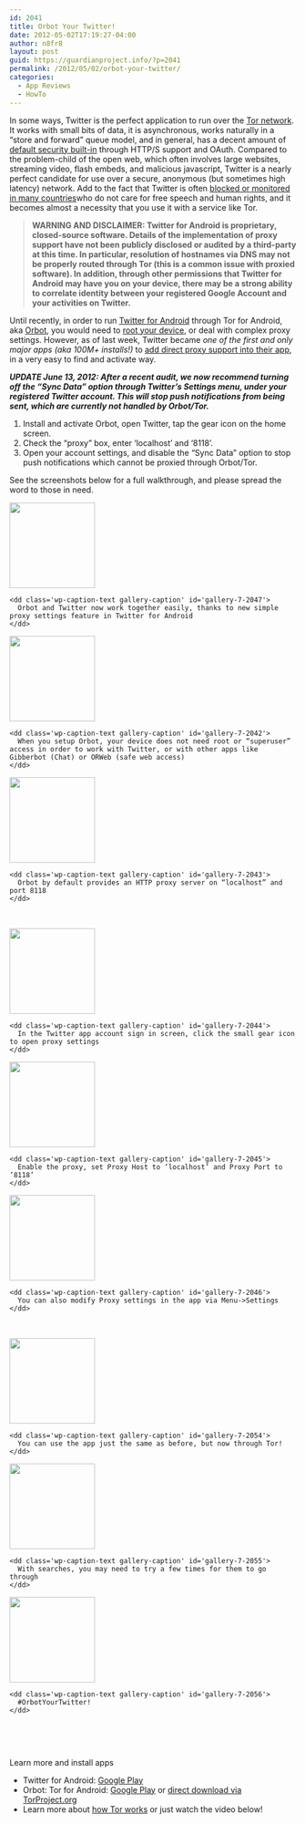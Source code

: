 ```yaml
---
id: 2041
title: Orbot Your Twitter!
date: 2012-05-02T17:19:27-04:00
author: n8fr8
layout: post
guid: https://guardianproject.info/?p=2041
permalink: /2012/05/02/orbot-your-twitter/
categories:
  - App Reviews
  - HowTo
---
```

In some ways, Twitter is the perfect application to run over the [Tor network](https://torproject.org). It works with small bits of data, it is asynchronous, works naturally in a “store and forward” queue model, and in general, has a decent amount of [default security built-in](http://twitter.com/about/security) through HTTP/S support and OAuth. Compared to the problem-child of the open web, which often involves large websites, streaming video, flash embeds, and malicious javascript, Twitter is a nearly perfect candidate for use over a secure, anonymous (but sometimes high latency) network. Add to the fact that Twitter is often [blocked or monitored in many countries](http://en.wikipedia.org/wiki/List_of_websites_blocked_in_the_People's_Republic_of_China)who do not care for free speech and human rights, and it becomes almost a necessity that you use it with a service like Tor.

> **WARNING AND DISCLAIMER: Twitter for Android is proprietary, closed-source software. Details of the implementation of proxy support have not been publicly disclosed or audited by a third-party at this time. In particular, resolution of hostnames via DNS may not be properly routed through Tor (this is a common issue with proxied software). In addition, through other permissions that Twitter for Android may have you on your device, there may be a strong ability to correlate identity between your registered Google Account and your activities on Twitter.**

Until recently, in order to run [Twitter for Android](https://play.google.com/store/apps/details?id=com.twitter.android&hl=en) through Tor for Android, aka [Orbot](https://guardianproject.info/apps/orbot/), you would need to [root your device](http://shortfuse.org/?page_id=2), or deal with complex proxy settings. However, as of last week, Twitter became _one of the first and only major apps (aka 100M+ installs!)_ to [add direct proxy support into their app](http://twitter.com/#!/moxie/status/195622774348324864), in a very easy to find and activate way.

_**UPDATE June 13, 2012: After a recent audit, we now recommend turning off the “Sync Data” option through Twitter’s Settings menu, under your registered Twitter account. This will stop push notifications from being sent, which are currently not handled by Orbot/Tor.**_

  1. Install and activate Orbot, open Twitter, tap the gear icon on the home screen.
  2. Check the “proxy” box, enter ‘localhost’ and ‘8118’.
  3. Open your account settings, and disable the “Sync Data” option to stop push notifications which cannot be proxied through Orbot/Tor.

See the screenshots below for a full walkthrough, and please spread the word to those in need.

<div id='gallery-7' class='gallery galleryid-2041 gallery-columns-3 gallery-size-thumbnail'>
  <dl class='gallery-item'>
    <dt class='gallery-icon portrait'>
      <a href='http://guardianproject.info/wp-content/uploads/2012/05/device-2012-05-02-165201.png'><img width="150" height="150" src="http://guardianproject.info/wp-content/uploads/2012/05/device-2012-05-02-165201-150x150.png" class="attachment-thumbnail size-thumbnail" alt="" aria-describedby="gallery-7-2047" /></a>
    </dt>
    
    <dd class='wp-caption-text gallery-caption' id='gallery-7-2047'>
      Orbot and Twitter now work together easily, thanks to new simple proxy settings feature in Twitter for Android
    </dd>
  </dl>
  
  <dl class='gallery-item'>
    <dt class='gallery-icon portrait'>
      <a href='http://guardianproject.info/wp-content/uploads/2012/05/device-2012-05-02-164620.png'><img width="150" height="150" src="http://guardianproject.info/wp-content/uploads/2012/05/device-2012-05-02-164620-150x150.png" class="attachment-thumbnail size-thumbnail" alt="" aria-describedby="gallery-7-2042" /></a>
    </dt>
    
    <dd class='wp-caption-text gallery-caption' id='gallery-7-2042'>
      When you setup Orbot, your device does not need root or “superuser” access in order to work with Twitter, or with other apps like Gibberbot (Chat) or ORWeb (safe web access)
    </dd>
  </dl>
  
  <dl class='gallery-item'>
    <dt class='gallery-icon portrait'>
      <a href='http://guardianproject.info/wp-content/uploads/2012/05/device-2012-05-02-164656.png'><img width="150" height="150" src="http://guardianproject.info/wp-content/uploads/2012/05/device-2012-05-02-164656-150x150.png" class="attachment-thumbnail size-thumbnail" alt="" aria-describedby="gallery-7-2043" /></a>
    </dt>
    
    <dd class='wp-caption-text gallery-caption' id='gallery-7-2043'>
      Orbot by default provides an HTTP proxy server on “localhost” and port 8118
    </dd>
  </dl>
  
  <br style="clear: both" />
  
  <dl class='gallery-item'>
    <dt class='gallery-icon portrait'>
      <a href='http://guardianproject.info/wp-content/uploads/2012/05/device-2012-05-02-164743.png'><img width="150" height="150" src="http://guardianproject.info/wp-content/uploads/2012/05/device-2012-05-02-164743-150x150.png" class="attachment-thumbnail size-thumbnail" alt="" aria-describedby="gallery-7-2044" /></a>
    </dt>
    
    <dd class='wp-caption-text gallery-caption' id='gallery-7-2044'>
      In the Twitter app account sign in screen, click the small gear icon to open proxy settings
    </dd>
  </dl>
  
  <dl class='gallery-item'>
    <dt class='gallery-icon portrait'>
      <a href='http://guardianproject.info/wp-content/uploads/2012/05/device-2012-05-02-164753.png'><img width="150" height="150" src="http://guardianproject.info/wp-content/uploads/2012/05/device-2012-05-02-164753-150x150.png" class="attachment-thumbnail size-thumbnail" alt="" aria-describedby="gallery-7-2045" /></a>
    </dt>
    
    <dd class='wp-caption-text gallery-caption' id='gallery-7-2045'>
      Enable the proxy, set Proxy Host to ‘localhost’ and Proxy Port to ‘8118’
    </dd>
  </dl>
  
  <dl class='gallery-item'>
    <dt class='gallery-icon portrait'>
      <a href='http://guardianproject.info/wp-content/uploads/2012/05/device-2012-05-02-164807.png'><img width="150" height="150" src="http://guardianproject.info/wp-content/uploads/2012/05/device-2012-05-02-164807-150x150.png" class="attachment-thumbnail size-thumbnail" alt="" aria-describedby="gallery-7-2046" /></a>
    </dt>
    
    <dd class='wp-caption-text gallery-caption' id='gallery-7-2046'>
      You can also modify Proxy settings in the app via Menu->Settings
    </dd>
  </dl>
  
  <br style="clear: both" />
  
  <dl class='gallery-item'>
    <dt class='gallery-icon portrait'>
      <a href='http://guardianproject.info/wp-content/uploads/2012/05/device-2012-05-02-170011.png'><img width="150" height="150" src="http://guardianproject.info/wp-content/uploads/2012/05/device-2012-05-02-170011-150x150.png" class="attachment-thumbnail size-thumbnail" alt="" aria-describedby="gallery-7-2054" /></a>
    </dt>
    
    <dd class='wp-caption-text gallery-caption' id='gallery-7-2054'>
      You can use the app just the same as before, but now through Tor!
    </dd>
  </dl>
  
  <dl class='gallery-item'>
    <dt class='gallery-icon portrait'>
      <a href='http://guardianproject.info/wp-content/uploads/2012/05/device-2012-05-02-170043.png'><img width="150" height="150" src="http://guardianproject.info/wp-content/uploads/2012/05/device-2012-05-02-170043-150x150.png" class="attachment-thumbnail size-thumbnail" alt="" aria-describedby="gallery-7-2055" /></a>
    </dt>
    
    <dd class='wp-caption-text gallery-caption' id='gallery-7-2055'>
      With searches, you may need to try a few times for them to go through
    </dd>
  </dl>
  
  <dl class='gallery-item'>
    <dt class='gallery-icon portrait'>
      <a href='http://guardianproject.info/wp-content/uploads/2012/05/device-2012-05-02-170118.png'><img width="150" height="150" src="http://guardianproject.info/wp-content/uploads/2012/05/device-2012-05-02-170118-150x150.png" class="attachment-thumbnail size-thumbnail" alt="" aria-describedby="gallery-7-2056" /></a>
    </dt>
    
    <dd class='wp-caption-text gallery-caption' id='gallery-7-2056'>
      #OrbotYourTwitter!
    </dd>
  </dl>
  
  <br style="clear: both" />
</div>

 

Learn more and install apps

  * Twitter for Android: [Google Play](https://play.google.com/store/apps/details?id=com.twitter.android&hl=en)
  * Orbot: Tor for Android: [Google Play](https://play.google.com/store/apps/details?id=org.torproject.android&) or [direct download via TorProject.org](https://www.torproject.org/docs/android.html.en)
  * Learn more about [how Tor works](https://www.torproject.org/about/overview.html.en) or just watch the video below!